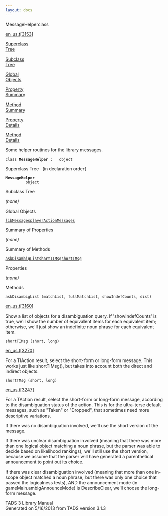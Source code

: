 ```yaml
---
layout: docs
---
```

<span class="title">MessageHelper</span><span class="type">class</span>

[en_us.t](../file/en_us.t.html)\[[3153](../source/en_us.t.html#3153)\]

[Superclass  
Tree](#_SuperClassTree_)

[Subclass  
Tree](#_SubClassTree_)

[Global  
Objects](#_ObjectSummary_)

[Property  
Summary](#_PropSummary_)

[Method  
Summary](#_MethodSummary_)

[Property  
Details](#_Properties_)

[Method  
Details](#_Methods_)

<div class="fdesc">

Some helper routines for the library messages.

`class `**`MessageHelper`**` :   object`

</div>

<span id="_SuperClassTree_"></span>

<div class="mjhd">

<span class="hdln">Superclass Tree</span>   (in declaration order)

</div>

**`MessageHelper`**  
`         object`  
<span id="_SubClassTree_"></span>

<div class="mjhd">

<span class="hdln">Subclass Tree</span>  

</div>

*(none)* <span id="_ObjectSummary_"></span>

<div class="mjhd">

<span class="hdln">Global Objects</span>  

</div>

[`libMessages`](../object/libMessages.html)[`playerActionMessages`](../object/playerActionMessages.html)
<span id="_PropSummary_"></span>

<div class="mjhd">

<span class="hdln">Summary of Properties</span>  

</div>



*(none)* <span id="_MethodSummary_"></span>

<div class="mjhd">

<span class="hdln">Summary of Methods</span>  

</div>

[`askDisambigList`](#askDisambigList)[`shortTIMsg`](#shortTIMsg)[`shortTMsg`](#shortTMsg)

<span id="_Properties_"></span>

<div class="mjhd">

<span class="hdln">Properties</span>  

</div>

*(none)* <span id="_Methods_"></span>

<div class="mjhd">

<span class="hdln">Methods</span>  

</div>

<span id="askDisambigList"></span>

`askDisambigList (matchList, fullMatchList, showIndefCounts, dist)`

[en_us.t](../file/en_us.t.html)\[[3160](../source/en_us.t.html#3160)\]

<div class="desc">

Show a list of objects for a disambiguation query. If 'showIndefCounts'
is true, we'll show the number of equivalent items for each equivalent
item; otherwise, we'll just show an indefinite noun phrase for each
equivalent item.

</div>

<span id="shortTIMsg"></span>

`shortTIMsg (short, long)`

[en_us.t](../file/en_us.t.html)\[[3270](../source/en_us.t.html#3270)\]

<div class="desc">

For a TIAction result, select the short-form or long-form message. This
works just like shortTIMsg(), but takes into account both the direct and
indirect objects.

</div>

<span id="shortTMsg"></span>

`shortTMsg (short, long)`

[en_us.t](../file/en_us.t.html)\[[3247](../source/en_us.t.html#3247)\]

<div class="desc">

For a TAction result, select the short-form or long-form message,
according to the disambiguation status of the action. This is for the
ultra-terse default messages, such as "Taken" or "Dropped", that
sometimes need more descriptive variations.

If there was no disambiguation involved, we'll use the short version of
the message.

If there was unclear disambiguation involved (meaning that there was
more than one logical object matching a noun phrase, but the parser was
able to decide based on likelihood rankings), we'll still use the short
version, because we assume that the parser will have generated a
parenthetical announcement to point out its choice.

If there was clear disambiguation involved (meaning that more than one
in-scope object matched a noun phrase, but there was only one choice
that passed the logicalness tests), AND the announcement mode (in
gameMain.ambigAnnounceMode) is DescribeClear, we'll choose the long-form
message.

</div>

<div class="ftr">

TADS 3 Library Manual  
Generated on 5/16/2013 from TADS version 3.1.3

</div>
